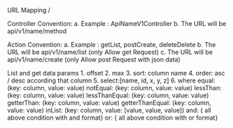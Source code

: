 URL Mapping
/



Controller
    Convention:
        a. Example : ApiNameV1Controller
        b. The URL will be api/v1/name/method

Action
    Convention:
        a. Example : getList, postCreate, deleteDelete
        b. The URL will be api/v1/name/list (only Allow get Request)
        c. The URL will be api/v1/name/create (only Allow post Request with json data)
        
List and get data
    params
        1. offset
        2. max
        3. sort: column name
        4. order: asc / desc according that column
        5. select:[name, id, x, y, z]
        6. where
               equal: (key: column, value: value)
               notEqual: (key: column, value: value)
               lessThan: (key: column, value: value)
               lessThanEqual: (key: column, value: value)
               getterThan: (key: column, value: value)
               getterThanEqual: (key: column, value: value)
               inList: (key: column, value: [value, value, value])
               and: { all above condition with and format}
               or: { all above condition with or format}
               